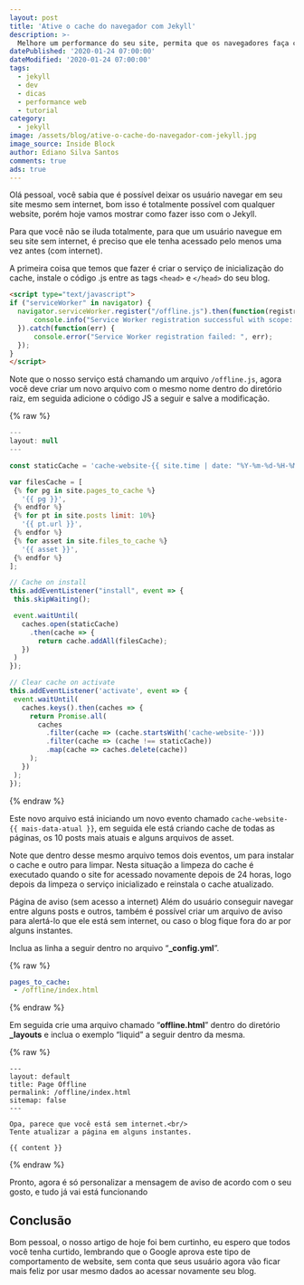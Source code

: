 ```yaml
---
layout: post
title: 'Ative o cache do navegador com Jekyll'
description: >-
  Melhore um performance do seu site, permita que os navegadores faça cache e que os usuário consumir menos dados.
datePublished: '2020-01-24 07:00:00'
dateModified: '2020-01-24 07:00:00'
tags:
  - jekyll
  - dev
  - dicas
  - performance web
  - tutorial
category:
  - jekyll
image: /assets/blog/ative-o-cache-do-navegador-com-jekyll.jpg
image_source: Inside Block
author: Ediano Silva Santos
comments: true
ads: true
---
```


Olá pessoal, você sabia que é possível deixar os usuário navegar em seu site mesmo sem internet, bom isso é totalmente possível com qualquer website, porém hoje vamos mostrar como fazer isso com o Jekyll.

Para que você não se iluda totalmente, para que um usuário navegue em seu site sem internet, é preciso que ele tenha acessado pelo menos uma vez antes (com internet).

A primeira coisa que temos que fazer é criar o serviço de inicialização do cache, instale o código .js entre as tags `<head>` e `</head>` do seu blog.

```html
<script type="text/javascript">
if ("serviceWorker" in navigator) {
  navigator.serviceWorker.register("/offline.js").then(function(registration) {
      console.info("Service Worker registration successful with scope: ", registration.scope);
  }).catch(function(err) {
      console.error("Service Worker registration failed: ", err);
  });
}
</script>
```

Note que o nosso serviço está chamando um arquivo `/offline.js`, agora você deve criar um novo arquivo com o mesmo nome dentro do diretório raiz, em seguida adicione o código JS a seguir e salve a modificação.

{% raw %}
```js
---
layout: null
---

const staticCache = 'cache-website-{{ site.time | date: "%Y-%m-%d-%H-%M" }}';

var filesCache = [
 {% for pg in site.pages_to_cache %}
   '{{ pg }}',
 {% endfor %}
 {% for pt in site.posts limit: 10%}
   '{{ pt.url }}',
 {% endfor %}
 {% for asset in site.files_to_cache %}
   '{{ asset }}',
 {% endfor %}
];

// Cache on install
this.addEventListener("install", event => {
 this.skipWaiting();

 event.waitUntil(
   caches.open(staticCache)
     .then(cache => {
       return cache.addAll(filesCache);
   })
 )
});

// Clear cache on activate
this.addEventListener('activate', event => {
 event.waitUntil(
   caches.keys().then(caches => {
     return Promise.all(
       caches
         .filter(cache => (cache.startsWith('cache-website-')))
         .filter(cache => (cache !== staticCache))
         .map(cache => caches.delete(cache))
     );
   })
 );
});
```
{% endraw %}

Este novo arquivo está iniciando um novo evento chamado `cache-website-{{ mais-data-atual }}`, em seguida ele está criando cache de todas as páginas, os 10 posts mais atuais e alguns arquivos de asset.

Note que dentro desse mesmo arquivo temos dois eventos, um para instalar o cache e outro para limpar. Nesta situação a limpeza do cache é executado quando o site for acessado novamente depois de 24 horas, logo depois da limpeza o serviço inicializado e reinstala o cache atualizado.

Página de aviso (sem acesso a internet)
Além do usuário conseguir navegar entre alguns posts e outros, também é possível criar um arquivo de aviso para alertá-lo que ele está sem internet, ou caso o blog fique fora do ar por alguns instantes.

Inclua as linha a seguir dentro no arquivo “**_config.yml**”.

{% raw %}
```yml
pages_to_cache:
 - /offline/index.html
``` 
{% endraw %}

Em seguida crie uma arquivo chamado “**offline.html**” dentro do diretório **_layouts** e inclua o exemplo “liquid” a seguir dentro da mesma.

{% raw %}
```liquid
---
layout: default
title: Page Offline
permalink: /offline/index.html
sitemap: false
---

Opa, parece que você está sem internet.<br/>
Tente atualizar a página em alguns instantes.

{{ content }}
```
{% endraw %}

Pronto, agora é só personalizar a mensagem de aviso de acordo com o seu gosto, e tudo já vai está funcionando

## Conclusão
Bom pessoal, o nosso artigo de hoje foi bem curtinho, eu espero que todos você tenha curtido, lembrando que o Google aprova este tipo de comportamento de website, sem conta que seus usuário agora vão ficar mais feliz por usar mesmo dados ao acessar novamente seu blog.